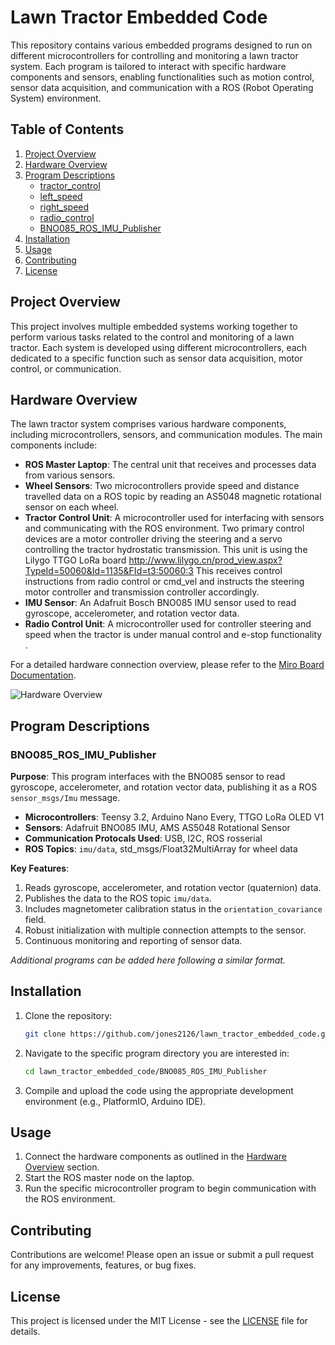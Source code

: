 # Lawn Tractor Embedded Code

This repository contains various embedded programs designed to run on different microcontrollers for controlling and monitoring a lawn tractor system. Each program is tailored to interact with specific hardware components and sensors, enabling functionalities such as motion control, sensor data acquisition, and communication with a ROS (Robot Operating System) environment.

## Table of Contents

1. [Project Overview](#project-overview)
2. [Hardware Overview](#hardware-overview)
3. [Program Descriptions](#program-descriptions)
    - [tractor_control](#tractor_control)
    - [left_speed](#leftSpeed)
    - [right_speed](#rightSpeed)
    - [radio_control](#tractor_control)
    - [BNO085_ROS_IMU_Publisher](#bno085_ros_imu_publisher)    
4. [Installation](#installation)
5. [Usage](#usage)
6. [Contributing](#contributing)
7. [License](#license)

## Project Overview

This project involves multiple embedded systems working together to perform various tasks related to the control and monitoring of a lawn tractor. Each system is developed using different microcontrollers, each dedicated to a specific function such as sensor data acquisition, motor control, or communication.

## Hardware Overview

The lawn tractor system comprises various hardware components, including microcontrollers, sensors, and communication modules. The main components include:

- **ROS Master Laptop**: The central unit that receives and processes data from various sensors.
- **Wheel Sensors**: Two microcontrollers provide speed and distance travelled data on a ROS topic by reading an AS5048 magnetic rotational sensor on each wheel.
- **Tractor Control Unit**: A microcontroller used for interfacing with sensors and communicating with the ROS environment.  Two primary control devices are a motor controller driving the steering and a servo controlling the tractor hydrostatic transmission.  This unit is using the Lilygo TTGO LoRa board http://www.lilygo.cn/prod_view.aspx?TypeId=50060&Id=1135&FId=t3:50060:3  This receives control instructions from radio control or cmd_vel and instructs the steering motor controller and transmission controller accordingly.
- **IMU Sensor**: An Adafruit Bosch BNO085 IMU sensor used to read gyroscope, accelerometer, and rotation vector data.
- **Radio Control Unit**: A microcontroller used for controller steering and speed when the tractor is under manual control and e-stop functionality .


For a detailed hardware connection overview, please refer to the [Miro Board Documentation](https://miro.com/app/board/uXjVM1yzdFo=/).

![Hardware Overview](path-to-your-screenshot.png) <!-- Replace with actual path if you add the image to the repository -->

## Program Descriptions

### BNO085_ROS_IMU_Publisher

**Purpose**: This program interfaces with the BNO085 sensor to read gyroscope, accelerometer, and rotation vector data, publishing it as a ROS `sensor_msgs/Imu` message.

- **Microcontrollers**: Teensy 3.2, Arduino Nano Every, TTGO LoRa OLED V1
- **Sensors**: Adafruit BNO085 IMU, AMS AS5048 Rotational Sensor
- **Communication Protocals Used**: USB, I2C, ROS rosserial
- **ROS Topics**: `imu/data`, std_msgs/Float32MultiArray for wheel data


**Key Features**:
1. Reads gyroscope, accelerometer, and rotation vector (quaternion) data.
2. Publishes the data to the ROS topic `imu/data`.
3. Includes magnetometer calibration status in the `orientation_covariance` field.
4. Robust initialization with multiple connection attempts to the sensor.
5. Continuous monitoring and reporting of sensor data.

*Additional programs can be added here following a similar format.*

## Installation

1. Clone the repository:
    ```bash
    git clone https://github.com/jones2126/lawn_tractor_embedded_code.git
    ```

2. Navigate to the specific program directory you are interested in:
    ```bash
    cd lawn_tractor_embedded_code/BNO085_ROS_IMU_Publisher
    ```

3. Compile and upload the code using the appropriate development environment (e.g., PlatformIO, Arduino IDE).

## Usage

1. Connect the hardware components as outlined in the [Hardware Overview](#hardware-overview) section.
2. Start the ROS master node on the laptop.
3. Run the specific microcontroller program to begin communication with the ROS environment.

## Contributing

Contributions are welcome! Please open an issue or submit a pull request for any improvements, features, or bug fixes.

## License

This project is licensed under the MIT License - see the [LICENSE](LICENSE) file for details.
